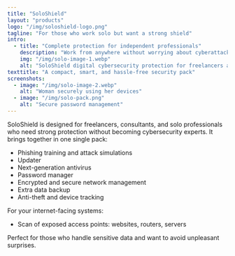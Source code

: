 ```yaml
---
title: "SoloShield"
layout: "products"
logo: "/img/soloshield-logo.png"
tagline: "For those who work solo but want a strong shield"
intro:
  - title: "Complete protection for independent professionals"
    description: "Work from anywhere without worrying about cyberattacks. SoloShield protects your devices from viruses, encrypts your connection, and securely manages your passwords. It also includes device location and automatic backup so your data is always safe."
    img: "/img/solo-image-1.webp"
    alt: "SoloShield digital cybersecurity protection for freelancers and solo businesses"
texttitle: "A compact, smart, and hassle-free security pack"
screenshots:
  - image: "/img/solo-image-2.webp"
    alt: "Woman securely using her devices"
  - image: "/img/solo-pack.png"
    alt: "Secure password management"
---
```


SoloShield is designed for freelancers, consultants, and solo professionals who need strong protection without becoming cybersecurity experts. It brings together in one single pack:

- Phishing training and attack simulations  
- Updater  
- Next-generation antivirus  
- Password manager  
- Encrypted and secure network management  
- Extra data backup  
- Anti-theft and device tracking  

For your internet-facing systems:  
- Scan of exposed access points: websites, routers, servers  

Perfect for those who handle sensitive data and want to avoid unpleasant surprises.